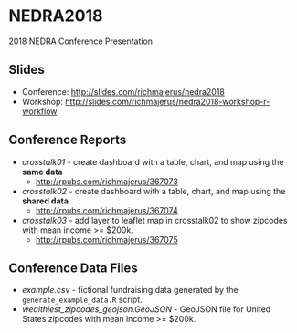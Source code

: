 # NEDRA2018
2018 NEDRA Conference Presentation

## Slides
* Conference: http://slides.com/richmajerus/nedra2018
* Workshop: http://slides.com/richmajerus/nedra2018-workshop-r-workflow

## Conference Reports
* *crosstalk01* - create dashboard with a table, chart, and map using the **same data**
  * http://rpubs.com/richmajerus/367073
* *crosstalk02* - create dashboard with a table, chart, and map using the **shared data**
  * http://rpubs.com/richmajerus/367074
* *crosstalk03* - add layer to leaflet map in crosstalk02 to show zipcodes with mean income >= $200k.
  * http://rpubs.com/richmajerus/367075
  
## Conference Data Files
* *example.csv* - fictional fundraising data generated by the `generate_example_data.R` script. 
* *wealthiest_zipcodes_geojson.GeoJSON* - GeoJSON file for United States zipcodes with mean income >= $200k. 

